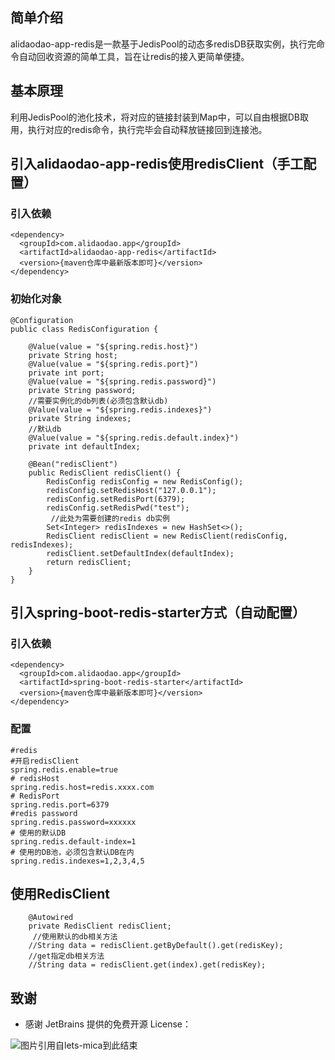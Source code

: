 ## 简单介绍
alidaodao-app-redis是一款基于JedisPool的动态多redisDB获取实例，执行完命令自动回收资源的简单工具，旨在让redis的接入更简单便捷。

## 基本原理
利用JedisPool的池化技术，将对应的链接封装到Map中，可以自由根据DB取用，执行对应的redis命令，执行完毕会自动释放链接回到连接池。

## 引入alidaodao-app-redis使用redisClient（手工配置）

### 引入依赖
```
<dependency>
  <groupId>com.alidaodao.app</groupId>
  <artifactId>alidaodao-app-redis</artifactId>
  <version>{maven仓库中最新版本即可}</version>
</dependency>
```

### 初始化对象

```
@Configuration
public class RedisConfiguration {

    @Value(value = "${spring.redis.host}")
    private String host;
    @Value(value = "${spring.redis.port}")
    private int port;
    @Value(value = "${spring.redis.password}")
    private String password;
    //需要实例化的db列表(必须包含默认db)
    @Value(value = "${spring.redis.indexes}")
    private String indexes;
    //默认db
    @Value(value = "${spring.redis.default.index}")
    private int defaultIndex;

    @Bean("redisClient")
    public RedisClient redisClient() {
        RedisConfig redisConfig = new RedisConfig();
        redisConfig.setRedisHost("127.0.0.1");
        redisConfig.setRedisPort(6379);
        redisConfig.setRedisPwd("test");
         //此处为需要创建的redis db实例
        Set<Integer> redisIndexes = new HashSet<>();
        RedisClient redisClient = new RedisClient(redisConfig, redisIndexes);
        redisClient.setDefaultIndex(defaultIndex);
        return redisClient;
    }
}
```
## 引入spring-boot-redis-starter方式（自动配置）

### 引入依赖
```
<dependency>
  <groupId>com.alidaodao.app</groupId>
  <artifactId>spring-boot-redis-starter</artifactId>
  <version>{maven仓库中最新版本即可}</version>
</dependency>
```
### 配置
```
#redis
#开启redisClient
spring.redis.enable=true
# redisHost
spring.redis.host=redis.xxxx.com
# RedisPort
spring.redis.port=6379
#redis password
spring.redis.password=xxxxxx
# 使用的默认DB
spring.redis.default-index=1
# 使用的DB池，必须包含默认DB在内
spring.redis.indexes=1,2,3,4,5
```

## 使用RedisClient

```
    @Autowired
    private RedisClient redisClient;
     //使用默认的db相关方法
    //String data = redisClient.getByDefault().get(redisKey);
    //get指定db相关方法
    //String data = redisClient.get(index).get(redisKey);
```

## 致谢
- 感谢 JetBrains 提供的免费开源 License：
<img src="https://images.gitee.com/uploads/images/2020/0406/220236_f5275c90_5531506.png" alt="图片引用自lets-mica" style="float:left;">

到此结束
